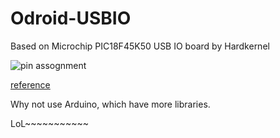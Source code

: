 Odroid-USBIO
============

Based on Microchip PIC18F45K50 USB IO board by Hardkernel


![pin assognment](http://dev.odroid.com/wiki/pic18f45k50/pds/FrontPage/usb_io_pin.png)


[reference](http://dev.odroid.com/projects/pic18f45k50/)


Why not use Arduino, which have more libraries.


LoL~~~~~~~~~~~
